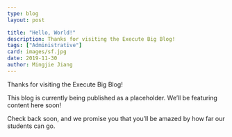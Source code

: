 ```yaml
---
type: blog
layout: post

title: "Hello, World!"
description: Thanks for visiting the Execute Big Blog!
tags: ["Administrative"]
card: images/sf.jpg
date: 2019-11-30
author: Mingjie Jiang
---
```


Thanks for visiting the Execute Big Blog!

This blog is currently being published as a placeholder. We’ll be featuring content here soon!

Check back soon, and we promise you that you’ll be amazed by how far our students can go.

